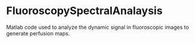 # FluoroscopySpectralAnalaysis
Matlab code used to analyze the dynamic signal in fluoroscopic images to generate perfusion maps.

